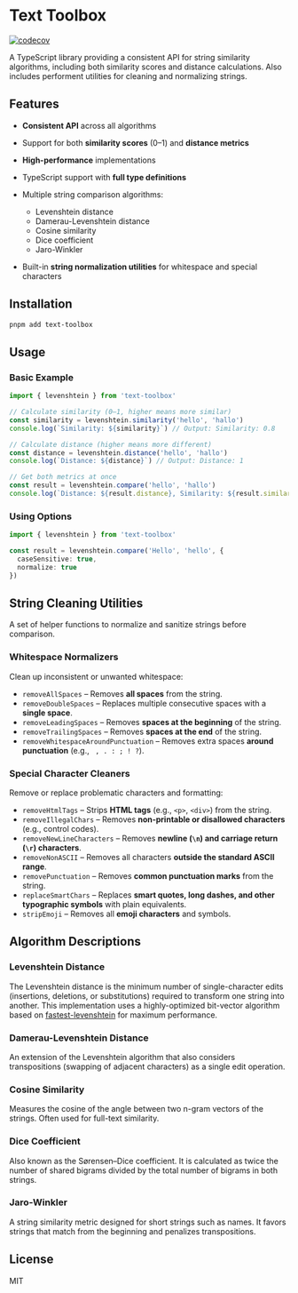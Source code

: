# Text Toolbox

[![codecov](https://codecov.io/gh/moshetanzer/text-toolbox/graph/badge.svg?token=UBY45FC2VS)](https://codecov.io/gh/moshetanzer/text-toolbox)

A TypeScript library providing a consistent API for string similarity algorithms, including both similarity scores and distance calculations. Also includes performent utilities for cleaning and normalizing strings.

## Features

* **Consistent API** across all algorithms
* Support for both **similarity scores** (0–1) and **distance metrics**
* **High-performance** implementations
* TypeScript support with **full type definitions**
* Multiple string comparison algorithms:

  * Levenshtein distance
  * Damerau-Levenshtein distance
  * Cosine similarity
  * Dice coefficient
  * Jaro-Winkler
* Built-in **string normalization utilities** for whitespace and special characters

## Installation

```bash
pnpm add text-toolbox
```

## Usage

### Basic Example

```ts
import { levenshtein } from 'text-toolbox'

// Calculate similarity (0–1, higher means more similar)
const similarity = levenshtein.similarity('hello', 'hallo')
console.log(`Similarity: ${similarity}`) // Output: Similarity: 0.8

// Calculate distance (higher means more different)
const distance = levenshtein.distance('hello', 'hallo')
console.log(`Distance: ${distance}`) // Output: Distance: 1

// Get both metrics at once
const result = levenshtein.compare('hello', 'hallo')
console.log(`Distance: ${result.distance}, Similarity: ${result.similarity}`)
```

### Using Options

```ts
import { levenshtein } from 'text-toolbox'

const result = levenshtein.compare('Hello', 'hello', {
  caseSensitive: true,
  normalize: true
})
```

## String Cleaning Utilities

A set of helper functions to normalize and sanitize strings before comparison.

### Whitespace Normalizers

Clean up inconsistent or unwanted whitespace:

* `removeAllSpaces` – Removes **all spaces** from the string.
* `removeDoubleSpaces` – Replaces multiple consecutive spaces with a **single space**.
* `removeLeadingSpaces` – Removes **spaces at the beginning** of the string.
* `removeTrailingSpaces` – Removes **spaces at the end** of the string.
* `removeWhitespaceAroundPunctuation` – Removes extra spaces **around punctuation** (e.g., ` , . : ; ! ?`).

### Special Character Cleaners

Remove or replace problematic characters and formatting:

* `removeHtmlTags` – Strips **HTML tags** (e.g., `<p>`, `<div>`) from the string.
* `removeIllegalChars` – Removes **non-printable or disallowed characters** (e.g., control codes).
* `removeNewLineCharacters` – Removes **newline (`\n`) and carriage return (`\r`) characters**.
* `removeNonASCII` – Removes all characters **outside the standard ASCII range**.
* `removePunctuation` – Removes **common punctuation marks** from the string.
* `replaceSmartChars` – Replaces **smart quotes, long dashes, and other typographic symbols** with plain equivalents.
* `stripEmoji` – Removes all **emoji characters** and symbols.

## Algorithm Descriptions

### Levenshtein Distance

The Levenshtein distance is the minimum number of single-character edits (insertions, deletions, or substitutions) required to transform one string into another. This implementation uses a highly-optimized bit-vector algorithm based on [fastest-levenshtein](https://github.com/ka-weihe/fastest-levenshtein) for maximum performance.

### Damerau-Levenshtein Distance

An extension of the Levenshtein algorithm that also considers transpositions (swapping of adjacent characters) as a single edit operation.

### Cosine Similarity

Measures the cosine of the angle between two n-gram vectors of the strings. Often used for full-text similarity.

### Dice Coefficient

Also known as the Sørensen–Dice coefficient. It is calculated as twice the number of shared bigrams divided by the total number of bigrams in both strings.

### Jaro-Winkler

A string similarity metric designed for short strings such as names. It favors strings that match from the beginning and penalizes transpositions.

## License

MIT
